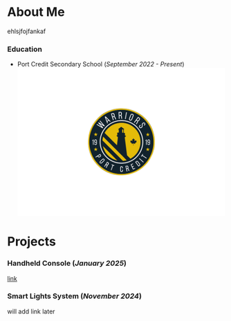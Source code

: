 # About Me

ehlsjfojfankaf

### Education
- Port Credit Secondary School (_September 2022 - Present_) ![PCSS](/assets/pcss-image.png)

# Projects

### Handheld Console (_January 2025_)

[link](./tej3mr.html)

### Smart Lights System (_November 2024_)

will add link later